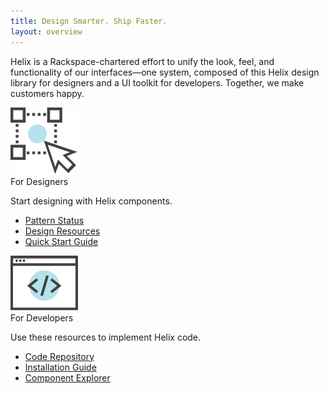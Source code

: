 ```yaml
---
title: Design Smarter. Ship Faster.
layout: overview
---
```


Helix is a Rackspace-chartered effort to unify the look, feel, and
functionality of our interfaces&mdash;one system, composed of this Helix design
library for designers and a UI toolkit for developers. Together, we make
customers happy.

<div class="card-container">
  <div class="card" id="left">
    <div class="icon"><img src="assets/images/For_Designers_Icon.svg" alt="designer UX icon"/></div>
    <span class="card-heading">For Designers</span>
    <p>Start designing with Helix components.</p>
    <div class="card-bottom">
      <ul>
        <li><a href="{{site.url}}/status.html">Pattern Status</a></li>
        <li><a href="{{site.url}}/resources/index.html">Design Resources</a></li>
        <li><a href="{{site.url}}/getting-started/design.html">Quick Start Guide</a></li>
      </ul>
    </div>
  </div>
  <div class="card" id="right">
    <div class="icon"><img src="assets/images/For_Developers_Icon.svg" alt="developer code icon"/></div>
    <span class="card-heading">For Developers</span>
    <p>Use these resources to implement Helix code.</p>
    <div class="card-bottom">
      <ul>
        <li><a href="https://github.com/rackerlabs/helix-ui/">Code Repository <hx-icon type="external-link"></hx-icon></a></li>
        <li><a href="https://rackerlabs.github.io/helix-ui/guides/getting-started/" target="_blank">Installation Guide <hx-icon type="external-link"></hx-icon></a></li>
        <li><a href="https://rackerlabs.github.io/helix-ui/" target="_blank">Component Explorer <hx-icon type="external-link"></hx-icon></a></li>
      </ul>
    </div>
  </div>
</div>
